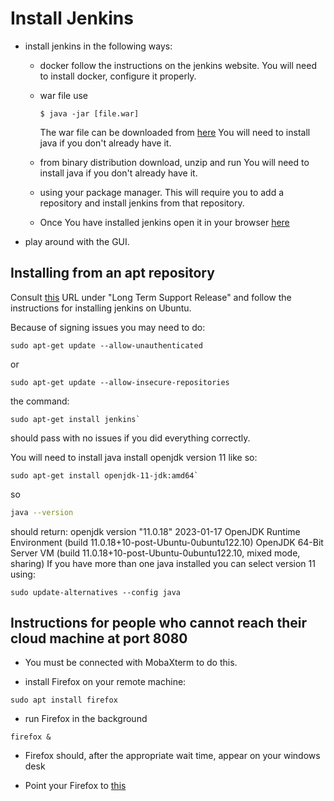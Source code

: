 # Install Jenkins

* install jenkins in the following ways:
    * docker
        follow the instructions on the jenkins website.
        You will need to install docker, configure it properly.
    * war file
        use

        ```shell
        $ java -jar [file.war]
        ```

        The war file can be downloaded from [here](https://www.jenkins.io/download)
        You will need to install java if you don't already have it.
    * from binary distribution
        download, unzip and run
        You will need to install java if you don't already have it.
    * using your package manager.
        This will require you to add a repository and install jenkins
        from that repository.

    * Once You have installed jenkins open it in your browser [here](http://your_ip:8080/here)

* play around with the GUI.

## Installing from an apt repository
Consult [this](https://www.jenkins.io/doc/book/installing/linux) URL
under "Long Term Support Release"
and follow the instructions for installing jenkins on Ubuntu.

Because of signing issues you may need to do:

```shell
sudo apt-get update --allow-unauthenticated
```

or

```shell
sudo apt-get update --allow-insecure-repositories
```

the command:

```shell
sudo apt-get install jenkins`
```

should pass with no issues if you did everything correctly.

You will need to install java
install openjdk version 11 like so:

```shell
sudo apt-get install openjdk-11-jdk:amd64`
```

so

```bash
java --version
```

should return:
    openjdk version "11.0.18" 2023-01-17
    OpenJDK Runtime Environment (build 11.0.18+10-post-Ubuntu-0ubuntu122.10)
    OpenJDK 64-Bit Server VM (build 11.0.18+10-post-Ubuntu-0ubuntu122.10, mixed mode, sharing)
If you have more than one java installed you can select version 11 using:

```shell
sudo update-alternatives --config java
```

## Instructions for people who cannot reach their cloud machine at port 8080
* You must be connected with MobaXterm to do this.

* install Firefox on your remote machine:

```shell
sudo apt install firefox
```

* run Firefox in the background

```shell
firefox &
```

* Firefox should, after the appropriate wait time, appear on your windows desk

* Point your Firefox to [this](http://localhost:8080)
